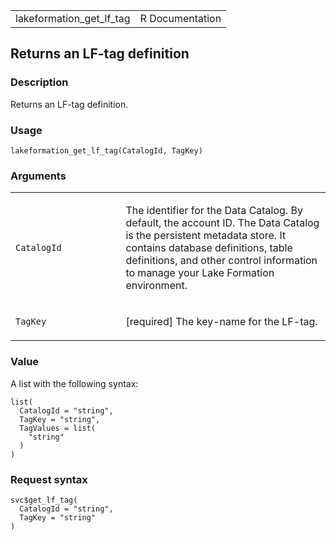 <table style="width: 100%;">
<tbody>
<tr class="odd">
<td>lakeformation_get_lf_tag</td>
<td style="text-align: right;">R Documentation</td>
</tr>
</tbody>
</table>

## Returns an LF-tag definition

### Description

Returns an LF-tag definition.

### Usage

    lakeformation_get_lf_tag(CatalogId, TagKey)

### Arguments

<table>
<colgroup>
<col style="width: 35%" />
<col style="width: 65%" />
</colgroup>
<tbody>
<tr class="odd">
<td><code
id="lakeformation_get_lf_tag_:_CatalogId">CatalogId</code></td>
<td><p>The identifier for the Data Catalog. By default, the account ID.
The Data Catalog is the persistent metadata store. It contains database
definitions, table definitions, and other control information to manage
your Lake Formation environment.</p></td>
</tr>
<tr class="even">
<td><code id="lakeformation_get_lf_tag_:_TagKey">TagKey</code></td>
<td><p>[required] The key-name for the LF-tag.</p></td>
</tr>
</tbody>
</table>

### Value

A list with the following syntax:

    list(
      CatalogId = "string",
      TagKey = "string",
      TagValues = list(
        "string"
      )
    )

### Request syntax

    svc$get_lf_tag(
      CatalogId = "string",
      TagKey = "string"
    )
